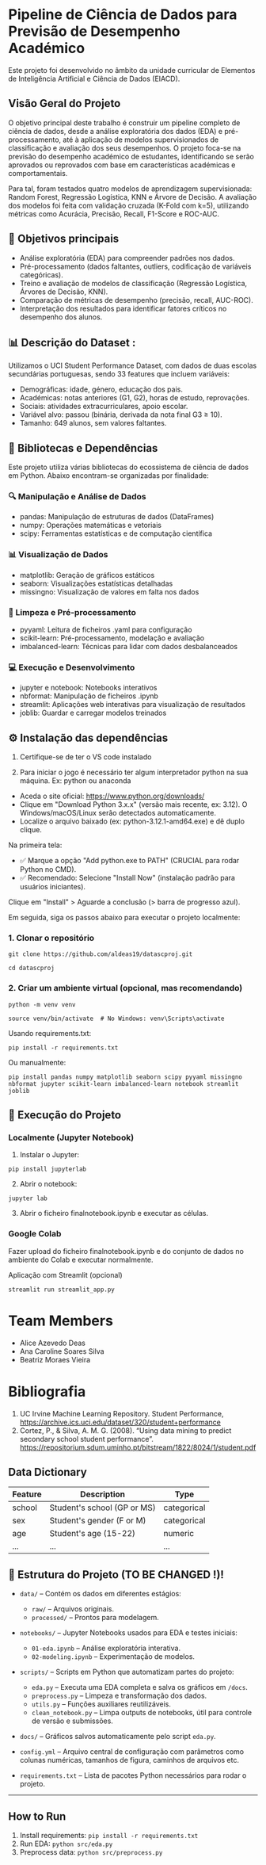 # Pipeline de Ciência de Dados para Previsão de Desempenho Académico

Este projeto foi desenvolvido no âmbito da unidade curricular de Elementos de Inteligência Artificial e Ciência de Dados (EIACD).

## Visão Geral do Projeto

O objetivo principal deste trabalho é construir um pipeline completo de ciência de dados, desde a análise exploratória dos dados (EDA) e pré-processamento, até à aplicação de modelos supervisionados de classificação e avaliação dos seus desempenhos. O projeto foca-se na previsão do desempenho académico de estudantes, identificando se serão aprovados ou reprovados com base em características académicas e comportamentais.

Para tal, foram testados quatro modelos de aprendizagem supervisionada: Random Forest, Regressão Logística, KNN e Árvore de Decisão. A avaliação dos modelos foi feita com validação cruzada (K-Fold com k=5), utilizando métricas como Acurácia, Precisão, Recall, F1-Score e ROC-AUC.

## 📌 Objetivos principais

- Análise exploratória (EDA) para compreender padrões nos dados.
- Pré-processamento (dados faltantes, outliers, codificação de variáveis categóricas).
- Treino e avaliação de modelos de classificação (Regressão Logística, Árvores de Decisão, KNN).
- Comparação de métricas de desempenho (precisão, recall, AUC-ROC).
- Interpretação dos resultados para identificar fatores críticos no desempenho dos alunos.

## 📊 Descrição do Dataset :
Utilizamos o UCI Student Performance Dataset, com dados de duas escolas secundárias portuguesas, sendo 33 features que incluem variáveis:
- Demográficas: idade, género, educação dos pais.
- Académicas: notas anteriores (G1, G2), horas de estudo, reprovações.
- Sociais: atividades extracurriculares, apoio escolar.
- Variável alvo: passou (binária, derivada da nota final G3 ≥ 10).
- Tamanho: 649 alunos, sem valores faltantes.

## 🧰 Bibliotecas e Dependências
Este projeto utiliza várias bibliotecas do ecossistema de ciência de dados em Python. Abaixo encontram-se organizadas por finalidade:

### 🔍 Manipulação e Análise de Dados
- pandas: Manipulação de estruturas de dados (DataFrames)
- numpy: Operações matemáticas e vetoriais
- scipy: Ferramentas estatísticas e de computação científica
### 📊 Visualização de Dados
- matplotlib: Geração de gráficos estáticos
- seaborn: Visualizações estatísticas detalhadas
- missingno: Visualização de valores em falta nos dados
### 🧹 Limpeza e Pré-processamento
- pyyaml: Leitura de ficheiros .yaml para configuração
- scikit-learn: Pré-processamento, modelação e avaliação
- imbalanced-learn: Técnicas para lidar com dados desbalanceados
### 💻 Execução e Desenvolvimento
- jupyter e notebook: Notebooks interativos
- nbformat: Manipulação de ficheiros .ipynb
- streamlit: Aplicações web interativas para visualização de resultados
- joblib: Guardar e carregar modelos treinados

## ⚙️ Instalação das dependências 

1. Certifique-se de ter o VS code instalado

2. Para iniciar o jogo é necessário ter algum interpretador python na sua máquina. Ex: python ou anaconda

- Aceda o site oficial: https://www.python.org/downloads/
- Clique em "Download Python 3.x.x" (versão mais recente, ex: 3.12). O Windows/macOS/Linux serão detectados automaticamente.
- Localize o arquivo baixado (ex: python-3.12.1-amd64.exe) e dê duplo clique.

Na primeira tela:


- ✅ Marque a opção "Add python.exe to PATH" (CRUCIAL para rodar Python no CMD).
- ✅ Recomendado: Selecione "Install Now" (instalação padrão para usuários iniciantes).

Clique em "Install" > Aguarde a conclusão (> barra de progresso azul).

Em seguida, siga os passos abaixo para executar o projeto localmente:
### 1. Clonar o repositório
```
git clone https://github.com/aldeas19/datascproj.git
```
```
cd datascproj
```

### 2. Criar um ambiente virtual (opcional, mas recomendando)
 ```
python -m venv venv
```
```
source venv/bin/activate  # No Windows: venv\Scripts\activate
```
Usando requirements.txt:
```
pip install -r requirements.txt
```
Ou manualmente:
```
pip install pandas numpy matplotlib seaborn scipy pyyaml missingno nbformat jupyter scikit-learn imbalanced-learn notebook streamlit joblib
```
## 📓 Execução do Projeto
### Localmente (Jupyter Notebook)

1. Instalar o Jupyter:
```
pip install jupyterlab
```
2. Abrir o notebook:
```
jupyter lab
```
3. Abrir o ficheiro finalnotebook.ipynb e executar as células.

### Google Colab

Fazer upload do ficheiro finalnotebook.ipynb e do conjunto de dados no ambiente do Colab e executar normalmente.

Aplicação com Streamlit (opcional)
```
streamlit run streamlit_app.py
```
# Team Members
- Alice Azevedo Deas 
- Ana Caroline Soares Silva
- Beatriz Moraes Vieira

# Bibliografia 

1. UC Irvine Machine Learning Repository. Student Performance,
https://archive.ics.uci.edu/dataset/320/student+performance
2. Cortez, P., & Silva, A. M. G. (2008). “Using data mining to predict secondary school student performance”. https://repositorium.sdum.uminho.pt/bitstream/1822/8024/1/student.pdf

## Data Dictionary
| Feature | Description | Type |
|---------|-------------|------|
| school | Student's school (GP or MS) | categorical |
| sex | Student's gender (F or M) | categorical |
| age | Student's age (15-22) | numeric |
| ... | ... | ... |


## 📁 Estrutura do Projeto (TO BE CHANGED !)!

- `data/` – Contém os dados em diferentes estágios:
  - `raw/` – Arquivos originais.
  - `processed/` – Prontos para modelagem.

- `notebooks/` – Jupyter Notebooks usados para EDA e testes iniciais:
  - `01-eda.ipynb` – Análise exploratória interativa.
  - `02-modeling.ipynb` – Experimentação de modelos.

- `scripts/` – Scripts em Python que automatizam partes do projeto:
  - `eda.py` – Executa uma EDA completa e salva os gráficos em `/docs`.
  - `preprocess.py` – Limpeza e transformação dos dados.
  - `utils.py` – Funções auxiliares reutilizáveis.
  - `clean_notebook.py` – Limpa outputs de notebooks, útil para controle de versão e submissões.

- `docs/` – Gráficos salvos automaticamente pelo script `eda.py`.

- `config.yml` – Arquivo central de configuração com parâmetros como colunas numéricas, tamanhos de figura, caminhos de arquivos etc.

- `requirements.txt` – Lista de pacotes Python necessários para rodar o projeto.

---

## How to Run
1. Install requirements: `pip install -r requirements.txt`
2. Run EDA: `python src/eda.py`
3. Preprocess data: `python src/preprocess.py`
